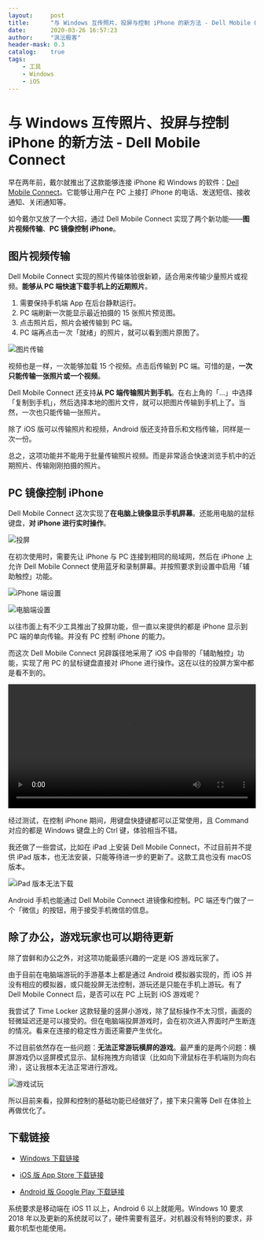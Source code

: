 ```yaml
---
layout:     post
title:      "与 Windows 互传照片、投屏与控制 iPhone 的新方法 - Dell Mobile Connect"
date:       2020-03-26 16:57:23
author:     "沨沄极客"
header-mask: 0.3
catalog:    true
tags: 
    - 工具
    - Windows
    - iOS
---
```


# 与 Windows 互传照片、投屏与控制 iPhone 的新方法 - Dell Mobile Connect

早在两年前，戴尔就推出了这款能够连接 iPhone 和 Windows 的软件：[Dell Mobile Connect](https://www.dell.com/en-us/shop/dell-mobile-connect/ab/dell-mobile-connect)。它能够让用户在 PC 上接打 iPhone 的电话、发送短信、接收通知、关闭通知等。

如今戴尔又放了一个大招，通过 Dell Mobile Connect 实现了两个新功能——**图片视频传输**、**PC 镜像控制 iPhone**。

## 图片视频传输

Dell Mobile Connect 实现的照片传输体验很新颖，适合用来传输少量照片或视频。**能够从 PC 端快速下载手机上的近期照片**。

1. 需要保持手机端 App 在后台静默运行。
2. PC 端刷新一次能显示最近拍摄的 15 张照片预览图。
3. 点击照片后，照片会被传输到 PC 端。
4. PC 端再点击一次「就绪」的照片，就可以看到图片原图了。

![图片传输](https://i.loli.net/2020/03/26/pXB2zHnkr9qQlTV.png)

视频也是一样，一次能够加载 15 个视频。点击后传输到 PC 端。可惜的是，**一次只能传输一张照片或一个视频**。

Dell Mobile Connect 还支持**从 PC 端传输照片到手机**。在右上角的「...」中选择「复制到手机」，然后选择本地的图片文件，就可以把图片传输到手机上了。当然，一次也只能传输一张照片。

除了 iOS 版可以传输照片和视频，Android 版还支持音乐和文档传输，同样是一次一份。

总之，这项功能并不能用于批量传输照片视频。而是非常适合快速浏览手机中的近期照片、传输刚刚拍摄的照片。



## PC 镜像控制 iPhone

Dell Mobile Connect 这次实现了**在电脑上镜像显示手机屏幕**。还能用电脑的鼠标键盘，**对 iPhone 进行实时操作**。

![投屏](https://i.loli.net/2020/03/26/hYOlIraDqWQEtyi.png)

在初次使用时，需要先让 iPhone 与 PC 连接到相同的局域网，然后在 iPhone 上允许 Dell Mobile Connect 使用蓝牙和录制屏幕。并按照要求到设置中启用「辅助触控」功能。

![iPhone 端设置](https://i.loli.net/2020/03/26/sNDjBKzqTIlu8LE.jpg)

![电脑端设置](https://i.loli.net/2020/03/26/UvzFAnQPCD8OwsX.png)

以往市面上有不少工具推出了投屏功能，但一直以来提供的都是 iPhone 显示到 PC 端的单向传输。并没有 PC 控制 iPhone 的能力。

而这次 Dell Mobile Connect 另辟蹊径地采用了 iOS 中自带的「辅助触控」功能，实现了用 PC 的鼠标键盘直接对 iPhone 进行操作。这在以往的投屏方案中都是看不到的。

<video id="my-video" class="video-js" controls="" preload="meta" style="width:100%" poster="" data-setup="{}">
    <source src="img/in-post/2020-03-26-Dell-Mobile-Connect/Dell-Mobile-Video.mp4" type="video/mp4">
</video>

经过测试，在控制 iPhone 期间，用键盘快捷键都可以正常使用，且 Command 对应的都是 Windows 键盘上的 Ctrl 键，体验相当不错。

我还做了一些尝试，比如在 iPad 上安装 Dell Mobile Connect，不过目前并不提供 iPad 版本，也无法安装，只能等待进一步的更新了。这款工具也没有 macOS 版本。

![iPad 版本无法下载](https://i.loli.net/2020/03/26/ADValOkYsxoBGJc.png)

Android 手机也能通过 Dell Mobile Connect 进镜像和控制。PC 端还专门做了一个「微信」的按钮，用于接受手机微信的信息。

## 除了办公，游戏玩家也可以期待更新

除了尝鲜和办公之外，对这项功能最感兴趣的一定是 iOS 游戏玩家了。

由于目前在电脑端游玩的手游基本上都是通过 Android 模拟器实现的，而 iOS 并没有相应的模拟器，或只能投屏无法控制，游玩还是只能在手机上游玩。有了 Dell Mobile Connect 后，是否可以在 PC 上玩到 iOS 游戏呢？

我尝试了 Time Locker 这款轻量的竖屏小游戏，除了鼠标操作不太习惯，画面的轻微延迟还是可以接受的。但在电脑端投屏游戏时，会在初次进入界面时产生断连的情况。看来在连接的稳定性方面还需要产生优化。

不过目前依然存在一些问题：**无法正常游玩横屏的游戏**。最严重的是两个问题：横屏游戏仍以竖屏模式显示、鼠标拖拽方向错误（比如向下滑鼠标在手机端则为向右滑），这让我根本无法正常进行游戏。

![游戏试玩](https://i.loli.net/2020/03/26/5G3fmYiMTtk6jBv.png)

所以目前来看，投屏和控制的基础功能已经做好了，接下来只需等 Dell 在体验上再做优化了。


## 下载链接

- [Windows 下载链接](https://www.microsoft.com/zh-cn/p/dell-mobile-connect/9nx51w9gbs5t?rtc=1)

- [iOS 版 App Store 下载链接](https://itunes.apple.com/app/dell-mobile-connect/id1241903676)

- [Android 版 Google Play 下载链接](https://play.google.com/store/apps/details?id=com.screenovate.dell.mobileconnect)

系统要求是移动端在 iOS 11 以上，Android 6 以上就能用。Windows 10 要求 2018 年以及更新的系统就可以了，硬件需要有蓝牙。对机器没有特别的要求，非戴尔机型也能使用。
